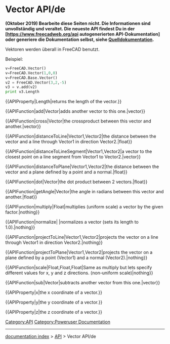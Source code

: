 # Vector API/de
**(Oktober 2019) Bearbeite diese Seiten nicht. Die Informationen sind unvollständig und veraltet. Die neueste API findest Du in der [https://www.freecadweb.org/api autogenerierten API-Dokumentation] oder generiere die Dokumentation selbst, siehe [Quelldokumentation](Source_documentation/de.md).**

Vektoren werden überall in FreeCAD benutzt.

Beispiel: 
```python
v=FreeCAD.Vector()
v=FreeCAD.Vector(1,0,0)
v=FreeCAD.Base.Vector()
v2 = FreeCAD.Vector(3,2,-5)
v3 = v.add(v2)
print v3.Length
```


{{APIProperty|Length|returns the length of the vector.}}


{{APIFunction|add|Vector|adds another vector to this one.|vector}}


{{APIFunction|cross|Vector|the crossproduct between this vector and another.|vector}}


{{APIFunction|distanceToLine|Vector1,Vector2|the distance between the vector and a line through Vector1 in direction Vector2.|float}}


{{APIFunction|distanceToLineSegment|Vector1,Vector2|a vector to the closest point on a line segment from Vector1 to Vector2.|vector}}


{{APIFunction|distanceToPlane|Vector1,Vector2|the distance between the vector and a plane defined by a point and a normal.|float}}


{{APIFunction|dot|Vector|the dot product between 2 vectors.|float}}


{{APIFunction|getAngle|Vector|the angle in radians between this vector and another.|float}}


{{APIFunction|multiply|Float|multiplies (uniform scale) a vector by the given factor.|nothing}}


{{APIFunction|normalize| |normalizes a vector (sets its length to 1.0).|nothing}}


{{APIFunction|projectToLine|Vector1,Vector2|projects the vector on a line through Vector1 in direction  Vector2.|nothing}}


{{APIFunction|projectToPlane|Vector1,Vector2|projects the vector on a plane defined by a point (Vector1) and a normal (Vector2).|nothing}}


{{APIFunction|scale|Float,Float,Float|Same as multiply but lets specify different values for x, y and z directions. (non-uniform scale)|nothing}}


{{APIFunction|sub|Vector|subtracts another vector from this one.|vector}}


{{APIProperty|x|the x coordinate of a vector.}}


{{APIProperty|y|the y coordinate of a vector.}}


{{APIProperty|z|the z coordinate of a vector.}}


 

[Category:API](Category:API.md) [Category:Poweruser Documentation](Category:Poweruser_Documentation.md)

---
[documentation index](../README.md) > [API](Category:API.md) > Vector API/de

